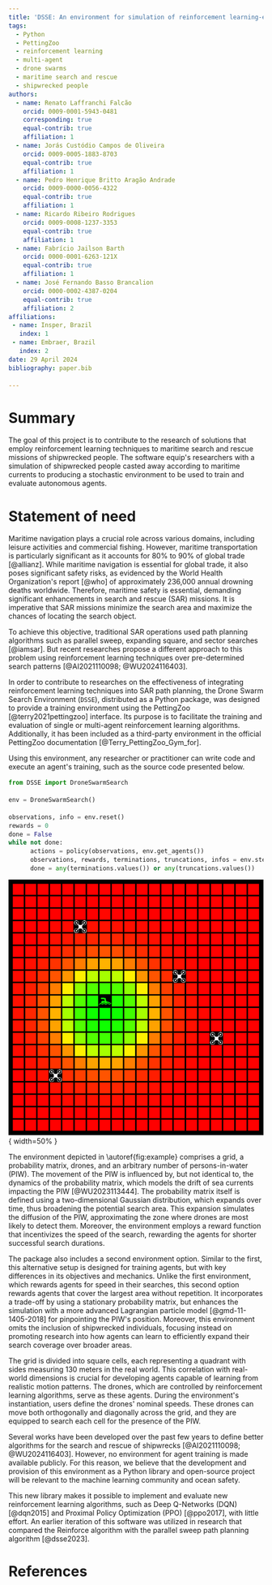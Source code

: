 ```yaml
---
title: 'DSSE: An environment for simulation of reinforcement learning-empowered drone swarm maritime search and rescue missions'
tags:
  - Python
  - PettingZoo
  - reinforcement learning
  - multi-agent
  - drone swarms
  - maritime search and rescue
  - shipwrecked people
authors:
  - name: Renato Laffranchi Falcão
    orcid: 0009-0001-5943-0481
    corresponding: true
    equal-contrib: true
    affiliation: 1
  - name: Jorás Custódio Campos de Oliveira
    orcid: 0009-0005-1883-8703
    equal-contrib: true
    affiliation: 1
  - name: Pedro Henrique Britto Aragão Andrade
    orcid: 0009-0000-0056-4322
    equal-contrib: true
    affiliation: 1
  - name: Ricardo Ribeiro Rodrigues
    orcid: 0009-0008-1237-3353
    equal-contrib: true
    affiliation: 1
  - name: Fabrício Jailson Barth
    orcid: 0000-0001-6263-121X
    equal-contrib: true
    affiliation: 1
  - name: José Fernando Basso Brancalion
    orcid: 0000-0002-4387-0204
    equal-contrib: true
    affiliation: 2
affiliations:
 - name: Insper, Brazil
   index: 1
 - name: Embraer, Brazil
   index: 2
date: 29 April 2024
bibliography: paper.bib

---
```


# Summary

The goal of this project is to contribute to the research of solutions that employ reinforcement learning techniques to maritime search and rescue missions of shipwrecked people. The software equip's researchers with a simulation of shipwrecked people casted away according to maritime currents to producing a stochastic environment to be used to train and evaluate autonomous agents.

# Statement of need

Maritime navigation plays a crucial role across various domains, including leisure activities and commercial fishing. However, maritime transportation is particularly significant as it accounts for 80% to 90% of global trade [@allianz]. While maritime navigation is essential for global trade, it also poses significant safety risks, as evidenced by the World Health Organization's report [@who] of approximately 236,000 annual drowning deaths worldwide. Therefore, maritime safety is essential, demanding significant enhancements in search and rescue (SAR) missions. It is imperative that SAR missions minimize the search area and maximize the chances of locating the search object.

To achieve this objective, traditional SAR operations used path planning algorithms such as parallel sweep, expanding square, and sector searches [@iamsar]. But recent researches propose a different approach to this problem using reinforcement learning techniques over pre-determined search patterns [@AI2021110098; @WU2024116403].

In order to contribute to researches on the effectiveness of integrating reinforcement learning techniques into SAR path planning, the Drone Swarm Search Environment (`DSSE`), distributed as a Python package, was designed to provide a training environment using the PettingZoo [@terry2021pettingzoo] interface. Its purpose is to facilitate the training and evaluation of single or multi-agent reinforcement learning algorithms. Additionally, it has been included as a third-party environment in the official PettingZoo documentation [@Terry_PettingZoo_Gym_for].

Using this environment, any researcher or practitioner can write code and execute an agent's training, such as the source code presented below.

```python
from DSSE import DroneSwarmSearch

env = DroneSwarmSearch()

observations, info = env.reset()
rewards = 0
done = False
while not done:
      actions = policy(observations, env.get_agents())
      observations, rewards, terminations, truncations, infos = env.step(actions) 
      done = any(terminations.values()) or any(truncations.values())
```

![Simulation environment showcasing the algorithm's execution.\label{fig:example}](docs/pics/dsse-example.png){ width=50% }

The environment depicted in \autoref{fig:example} comprises a grid, a probability matrix, drones, and an arbitrary number of persons-in-water (PIW). The movement of the PIW is influenced by, but not identical to, the dynamics of the probability matrix, which models the drift of sea currents impacting the PIW [@WU2023113444]. The probability matrix itself is defined using a two-dimensional Gaussian distribution, which expands over time, thus broadening the potential search area. This expansion simulates the diffusion of the PIW, approximating the zone where drones are most likely to detect them. Moreover, the environment employs a reward function that incentivizes the speed of the search, rewarding the agents for shorter successful search durations.

The package also includes a second environment option. Similar to the first, this alternative setup is designed for training agents, but with key differences in its objectives and mechanics. Unlike the first environment, which rewards agents for speed in their searches, this second option rewards agents that cover the largest area without repetition. It incorporates a trade-off by using a stationary probability matrix, but enhances the simulation with a more advanced Lagrangian particle model [@gmd-11-1405-2018] for pinpointing the PIW's position. Moreover, this environment omits the inclusion of shipwrecked individuals, focusing instead on promoting research into how agents can learn to efficiently expand their search coverage over broader areas.

The grid is divided into square cells, each representing a quadrant with sides measuring 130 meters in the real world. This correlation with real-world dimensions is crucial for developing agents capable of learning from realistic motion patterns. The drones, which are controlled by reinforcement learning algorithms, serve as these agents. During the environment's instantiation, users define the drones' nominal speeds. These drones can move both orthogonally and diagonally across the grid, and they are equipped to search each cell for the presence of the PIW.

Several works have been developed over the past few years to define better algorithms for the search and rescue of shipwrecks [@AI2021110098; @WU2024116403]. However, no environment for agent training is made available publicly. For this reason, we believe that the development and provision of this environment as a Python library and open-source project will be relevant to the machine learning community and ocean safety.

This new library makes it possible to implement and evaluate new reinforcement learning algorithms, such as Deep Q-Networks (DQN) [@dqn2015] and Proximal Policy Optimization (PPO) [@ppo2017], with little effort. An earlier iteration of this software was utilized in research that compared the Reinforce algorithm with the parallel sweep path planning algorithm [@dsse2023].

# References
